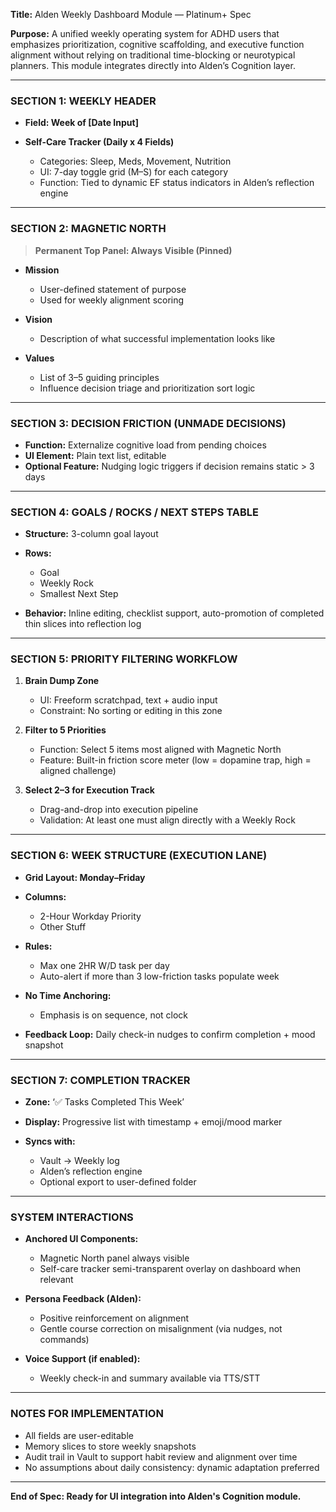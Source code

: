 **Title:** Alden Weekly Dashboard Module — Platinum+ Spec

**Purpose:**
A unified weekly operating system for ADHD users that emphasizes prioritization, cognitive scaffolding, and executive function alignment without relying on traditional time-blocking or neurotypical planners. This module integrates directly into Alden’s Cognition layer.

---

### SECTION 1: WEEKLY HEADER

* **Field: Week of \[Date Input]**
* **Self-Care Tracker (Daily x 4 Fields)**

  * Categories: Sleep, Meds, Movement, Nutrition
  * UI: 7-day toggle grid (M–S) for each category
  * Function: Tied to dynamic EF status indicators in Alden’s reflection engine

---

### SECTION 2: MAGNETIC NORTH

> **Permanent Top Panel: Always Visible (Pinned)**

* **Mission**

  * User-defined statement of purpose
  * Used for weekly alignment scoring

* **Vision**

  * Description of what successful implementation looks like

* **Values**

  * List of 3–5 guiding principles
  * Influence decision triage and prioritization sort logic

---

### SECTION 3: DECISION FRICTION (UNMADE DECISIONS)

* **Function:** Externalize cognitive load from pending choices
* **UI Element:** Plain text list, editable
* **Optional Feature:** Nudging logic triggers if decision remains static > 3 days

---

### SECTION 4: GOALS / ROCKS / NEXT STEPS TABLE

* **Structure:** 3-column goal layout

* **Rows:**

  * Goal
  * Weekly Rock
  * Smallest Next Step

* **Behavior:** Inline editing, checklist support, auto-promotion of completed thin slices into reflection log

---

### SECTION 5: PRIORITY FILTERING WORKFLOW

1. **Brain Dump Zone**

   * UI: Freeform scratchpad, text + audio input
   * Constraint: No sorting or editing in this zone

2. **Filter to 5 Priorities**

   * Function: Select 5 items most aligned with Magnetic North
   * Feature: Built-in friction score meter (low = dopamine trap, high = aligned challenge)

3. **Select 2–3 for Execution Track**

   * Drag-and-drop into execution pipeline
   * Validation: At least one must align directly with a Weekly Rock

---

### SECTION 6: WEEK STRUCTURE (EXECUTION LANE)

* **Grid Layout: Monday–Friday**

* **Columns:**

  * 2-Hour Workday Priority
  * Other Stuff

* **Rules:**

  * Max one 2HR W/D task per day
  * Auto-alert if more than 3 low-friction tasks populate week

* **No Time Anchoring:**

  * Emphasis is on sequence, not clock

* **Feedback Loop:** Daily check-in nudges to confirm completion + mood snapshot

---

### SECTION 7: COMPLETION TRACKER

* **Zone:** ‘✅ Tasks Completed This Week’
* **Display:** Progressive list with timestamp + emoji/mood marker
* **Syncs with:**

  * Vault → Weekly log
  * Alden’s reflection engine
  * Optional export to user-defined folder

---

### SYSTEM INTERACTIONS

* **Anchored UI Components:**

  * Magnetic North panel always visible
  * Self-care tracker semi-transparent overlay on dashboard when relevant

* **Persona Feedback (Alden):**

  * Positive reinforcement on alignment
  * Gentle course correction on misalignment (via nudges, not commands)

* **Voice Support (if enabled):**

  * Weekly check-in and summary available via TTS/STT

---

### NOTES FOR IMPLEMENTATION

* All fields are user-editable
* Memory slices to store weekly snapshots
* Audit trail in Vault to support habit review and alignment over time
* No assumptions about daily consistency: dynamic adaptation preferred

---

**End of Spec: Ready for UI integration into Alden's Cognition module.**
